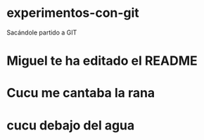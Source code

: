 # experimentos-con-git
Sacándole partido a GIT


# Miguel te ha editado el README
# Cucu me cantaba la rana
# cucu debajo del agua

